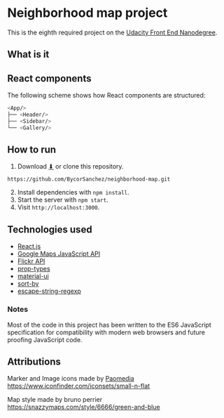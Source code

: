 # Neighborhood map project

This is the eighth required project on the [Udacity Front End Nanodegree](https://eu.udacity.com/course/front-end-web-developer-nanodegree--nd001).

## What is it

## React components

The following scheme shows how React components are structured:

```bash
<App/>
├── <Header/>
├── <Sidebar/>
└── <Gallery/>
```

## How to run

1. Download [⬇](https://github.com/BycorSanchez/neighborhood-map/archive/master.zip) or clone this repository.

`https://github.com/BycorSanchez/neighborhood-map.git`

2. Install dependencies with `npm install`.
3. Start the server with `npm start`.
4. Visit `http://localhost:3000`.


## Technologies used

* [React.js](https://reactjs.org/)
* [Google Maps JavaScript API](https://developers.google.com/maps/documentation/javascript/)
* [Flickr API](https://www.flickr.com/services/api/)
* [prop-types](https://github.com/facebook/prop-types)
* [material-ui](https://material-ui.com/)
* [sort-by](https://github.com/kvnneff/sort-by)
* [escape-string-regexp](https://github.com/sindresorhus/escape-string-regexp)

### Notes

Most of the code in this project has been written to the ES6 JavaScript specification for compatibility with modern web browsers and future proofing JavaScript code.

## Attributions

Marker and Image icons made by [Paomedia](https://www.iconfinder.com/paomedia) https://www.iconfinder.com/iconsets/small-n-flat

Map style made by bruno perrier https://snazzymaps.com/style/6666/green-and-blue